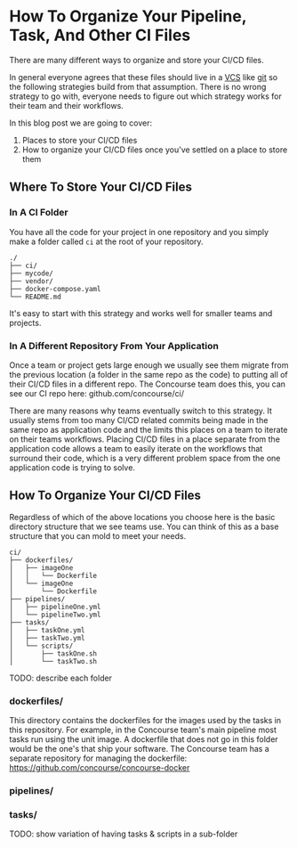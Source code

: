 # How To Organize Your Pipeline, Task, And Other CI Files

There are many different ways to organize and store your CI/CD files. 

In general everyone agrees that these files should live in a
[VCS](https://en.wikipedia.org/wiki/Version_control) like
[git](https://en.wikipedia.org/wiki/Git) so the following strategies build from
that assumption. There is no wrong strategy
to go with, everyone needs to figure out which strategy works for their team
and their workflows.

In this blog post we are going to cover:

1. Places to store your CI/CD files 
2. How to organize your CI/CD files once you've settled on a place to store
   them

## Where To Store Your CI/CD Files

### In A CI Folder

You have all the code for your project in one repository and you simply make a
folder called `ci` at the root of your repository.

```
./
├── ci/
├── mycode/
├── vendor/
├── docker-compose.yaml
└── README.md
```

It's easy to start with this strategy and works well for smaller teams and projects.

### In A Different Repository From Your Application

Once a team or project gets large enough we usually see them migrate from the
previous location (a folder in the same repo as the code) to putting all of
their CI/CD files in a different repo. The Concourse team does this, you can
see our CI repo here: github.com/concourse/ci/

There are many reasons why teams eventually switch to this strategy. It usually
stems from too many CI/CD related commits being made in the same repo as
application code and the limits this places on a team to iterate on their teams
workflows. Placing CI/CD files in a place separate from the application code
allows a team to easily iterate on the workflows that surround their code,
which is a very different problem space from the one application code is trying
to solve.

## How To Organize Your CI/CD Files

Regardless of which of the above locations you choose here is the basic directory structure that we see teams use. You can think of this as a base structure that you can mold to meet your needs.

```
ci/
├── dockerfiles/
│   ├── imageOne
│   │   └── Dockerfile
│   └── imageOne
│       └── Dockerfile
├── pipelines/
│   ├── pipelineOne.yml
│   └── pipelineTwo.yml
├── tasks/
│   ├── taskOne.yml
│   ├── taskTwo.yml
│   └── scripts/
│       ├── taskOne.sh
│       └── taskTwo.sh
```

TODO: describe each folder

### dockerfiles/
This directory contains the dockerfiles for the images used by the tasks in
this repository. For example, in the Concourse team's main pipeline most tasks
run using the unit image. A dockerfile that does not go in this folder would be
the one's that ship your software. The Concourse team has a separate repository
for managing the dockerfile: https://github.com/concourse/concourse-docker

### pipelines/


### tasks/

TODO: show variation of having tasks & scripts in a sub-folder
